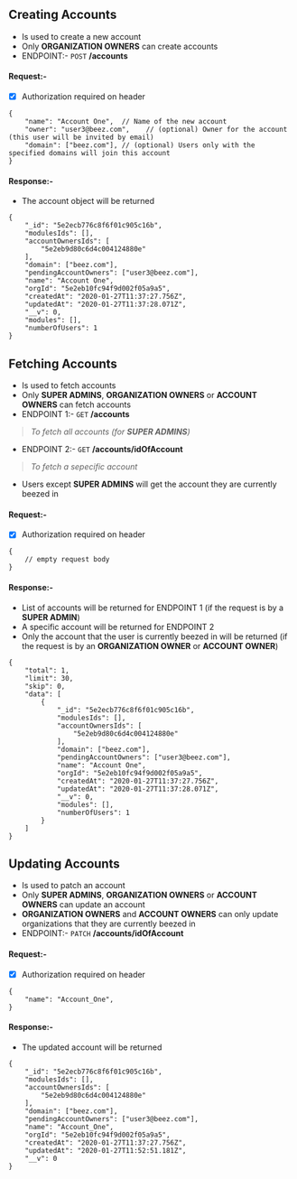 ## Creating Accounts

* Is used to create a new account
* Only **ORGANIZATION OWNERS** can create accounts
* ENDPOINT:- `POST` **/accounts**

#### Request:-
- [x] Authorization required on header
```
{
	"name": "Account One",  // Name of the new account
	"owner": "user3@beez.com",    // (optional) Owner for the account (this user will be invited by email)
	"domain": ["beez.com"], // (optional) Users only with the specified domains will join this account
}
```
#### Response:-

* The account object will be returned
```
{
    "_id": "5e2ecb776c8f6f01c905c16b",
    "modulesIds": [],
    "accountOwnersIds": [
        "5e2eb9d80c6d4c004124880e"
    ],
    "domain": ["beez.com"],
    "pendingAccountOwners": ["user3@beez.com"],
    "name": "Account One",
    "orgId": "5e2eb10fc94f9d002f05a9a5",
    "createdAt": "2020-01-27T11:37:27.756Z",
    "updatedAt": "2020-01-27T11:37:28.071Z",
    "__v": 0,
    "modules": [],
    "numberOfUsers": 1
}
```



## Fetching Accounts

* Is used to fetch accounts
* Only **SUPER ADMINS**, **ORGANIZATION OWNERS** or **ACCOUNT OWNERS** can fetch accounts
* ENDPOINT 1:- `GET` **/accounts** 
> _To fetch all accounts (for **SUPER ADMINS**)_
* ENDPOINT 2:- `GET` **/accounts/idOfAccount**    
> _To fetch a sepecific account_
* Users except **SUPER ADMINS** will get the account they are currently beezed in

#### Request:-
- [x] Authorization required on header
```
{
    // empty request body
}
```
#### Response:-

* List of accounts will be returned for ENDPOINT 1 (if the request is by a **SUPER ADMIN**)
* A specific account will be returned for ENDPOINT 2
* Only the account that the user is currently beezed in will be returned (if the request is by an **ORGANIZATION OWNER** or **ACCOUNT OWNER**)

```
{
    "total": 1,
    "limit": 30,
    "skip": 0,
    "data": [
        {
            "_id": "5e2ecb776c8f6f01c905c16b",
            "modulesIds": [],
            "accountOwnersIds": [
                "5e2eb9d80c6d4c004124880e"
            ],
            "domain": ["beez.com"],
            "pendingAccountOwners": ["user3@beez.com"],
            "name": "Account One",
            "orgId": "5e2eb10fc94f9d002f05a9a5",
            "createdAt": "2020-01-27T11:37:27.756Z",
            "updatedAt": "2020-01-27T11:37:28.071Z",
            "__v": 0,
            "modules": [],
            "numberOfUsers": 1
        }
    ]
}
```



## Updating Accounts

* Is used to patch an account
* Only **SUPER ADMINS**, **ORGANIZATION OWNERS** or **ACCOUNT OWNERS** can update an account
* **ORGANIZATION OWNERS** and **ACCOUNT OWNERS** can only update organizations that they are currently beezed in
* ENDPOINT:- `PATCH` **/accounts/idOfAccount**

#### Request:-
- [x] Authorization required on header
```
{
	"name": "Account_One",
}
```
#### Response:-

* The updated account will be returned
```
{
    "_id": "5e2ecb776c8f6f01c905c16b",
    "modulesIds": [],
    "accountOwnersIds": [
        "5e2eb9d80c6d4c004124880e"
    ],
    "domain": ["beez.com"],
    "pendingAccountOwners": ["user3@beez.com"],
    "name": "Account_One",
    "orgId": "5e2eb10fc94f9d002f05a9a5",
    "createdAt": "2020-01-27T11:37:27.756Z",
    "updatedAt": "2020-01-27T11:52:51.181Z",
    "__v": 0
}
```